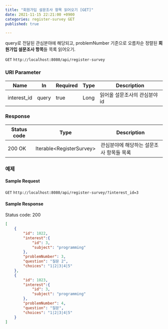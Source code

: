 ```yaml
---
title: "회원가입 설문조사 항목 읽어오기 [GET]"
date: 2021-11-15 22:21:00 +0900
categories: register-survey GET
published: true

---
```


query로 전달된 관심분야에 해당되고, problemNumber 기준으로 오름차순 정렬된 **회원가입 설문조사 항목**들 목록 읽어오기.

`GET` `http://localhost:8080/api/register-survey`

### URI Parameter

| Name        | In    | Required | Type | Description                   |
| ----------- | ----- | -------- | ---- | ----------------------------- |
| interest_id | query | true     | Long | 읽어올 설문조사의 관심분야 id |

### Response

| Status code | Type                      | Description                              |
| ----------- | ------------------------- | ---------------------------------------- |
| 200 OK      | Iterable\<RegisterSurvey> | 관심분야에 해당하는 설문조사 항목들 목록 |



### 예제

#### Sample Request

`GET` `http://localhost:8080/api/register-survey/?interest_id=3`

#### Sample Response

Status code: 200

```json
[
    {
        "id": 1022,
        "interest":{
            "id": 3,
            "subject": "programming"
        },
        "problemNumber": 3,
        "question": "질문 2",
        "choices": "1|2|3|4|5"
    },
    {
        "id": 1023,
        "interest":{
            "id": 3,
            "subject": "programming"
        },
        "problemNumber": 4,
        "question": "질문",
        "choices": "1|2|3|4|5"
    }
]
```

